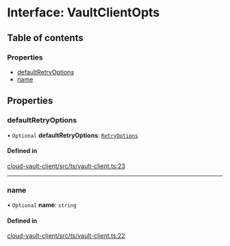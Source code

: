 # Interface: VaultClientOpts

## Table of contents

### Properties

- [defaultRetryOptions](VaultClientOpts.md#defaultretryoptions)
- [name](VaultClientOpts.md#name)

## Properties

### defaultRetryOptions

• `Optional` **defaultRetryOptions**: [`RetryOptions`](RetryOptions.md)

#### Defined in

[cloud-vault-client/src/ts/vault-client.ts:23](https://gitlab.com/i3-market/code/wp3/t3.2/i3m-wallet-monorepo/-/blob/afd43cb4/packages/cloud-vault-client/src/ts/vault-client.ts#L23)

___

### name

• `Optional` **name**: `string`

#### Defined in

[cloud-vault-client/src/ts/vault-client.ts:22](https://gitlab.com/i3-market/code/wp3/t3.2/i3m-wallet-monorepo/-/blob/afd43cb4/packages/cloud-vault-client/src/ts/vault-client.ts#L22)
